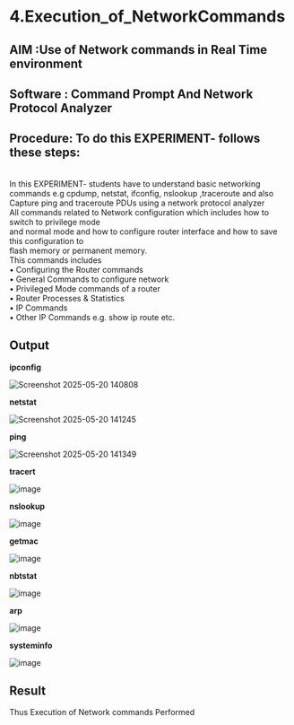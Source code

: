# 4.Execution_of_NetworkCommands
## AIM :Use of Network commands in Real Time environment
## Software : Command Prompt And Network Protocol Analyzer
## Procedure: To do this EXPERIMENT- follows these steps:
<BR>
In this EXPERIMENT- students have to understand basic networking commands e.g cpdump, netstat, ifconfig, nslookup ,traceroute and also Capture ping and traceroute PDUs using a network protocol analyzer 
<BR>
All commands related to Network configuration which includes how to switch to privilege mode
<BR>
and normal mode and how to configure router interface and how to save this configuration to
<BR>
flash memory or permanent memory.
<BR>
This commands includes
<BR>
• Configuring the Router commands
<BR>
• General Commands to configure network
<BR>
• Privileged Mode commands of a router 
<BR>
• Router Processes & Statistics
<BR>
• IP Commands
<BR>
• Other IP Commands e.g. show ip route etc.
<BR>

## Output

**ipconfig**

![Screenshot 2025-05-20 140808](https://github.com/user-attachments/assets/66fb5aa0-263b-44fb-9c4b-3d410060759d)

**netstat**

![Screenshot 2025-05-20 141245](https://github.com/user-attachments/assets/a00d50d1-83c2-4092-b802-1d5264ae653c)

**ping**

![Screenshot 2025-05-20 141349](https://github.com/user-attachments/assets/ff3ce89b-9804-46cb-bd95-3ba9c58c701e)

**tracert**

![image](https://github.com/user-attachments/assets/8738017b-df65-47d9-9c2f-aa535c40bf40)

**nslookup**

![image](https://github.com/user-attachments/assets/850ff8b7-e54d-4a93-a619-b11865530936)

**getmac**

![image](https://github.com/user-attachments/assets/52f0269e-c810-46ad-bf9b-3cbc254a7948)

**nbtstat**

![image](https://github.com/user-attachments/assets/40bf8a70-1500-4c3c-a264-9b5426c610d8)

**arp**

![image](https://github.com/user-attachments/assets/0a592585-d39b-410d-b33f-f4a2c2c96485)

**systeminfo**

![image](https://github.com/user-attachments/assets/b81b2a8d-ce4f-45ac-a433-ecaa5189e4ee)

## Result
Thus Execution of Network commands Performed 

